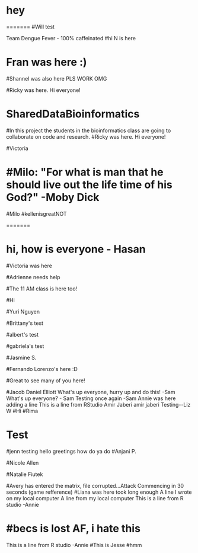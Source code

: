 
hey 
=======
=======
#Will test

Team Dengue Fever - 100% caffeinated
#hi N is here
# Fran was here :) 

#Shannel was also here PLS WORK OMG

#Ricky was here. Hi everyone! 

# SharedDataBioinformatics

#In this project the students in the bioinformatics class are going to collaborate on code and research. 
#Ricky was here. Hi everyone! 


#Victoria

#Milo: "For what is man that he should live out the life time of his God?" -Moby Dick
=======
#Milo
#kellenisgreatNOT

=======
# hi, how is everyone - Hasan

#Victoria was here

#Adrienne needs help 

#The 11 AM class is here too! 

#Hi

#Yuri Nguyen

#Brittany's test

#albert's test

#gabriela's test

#Jasmine S.

#Fernando Lorenzo's here :D

#Great to see many of you here! 

#Jacob Daniel Elliott
What's up everyone, hurry up and do this! -Sam
What's up everyone? - Sam
Testing once again -Sam
Annie was here
adding a line
This is a line from RStudio
Amir Jaberi
amir jaberi
Testing--Liz W
#Hi
#Rima


Test
=======
#jenn testing
hello greetings how do ya do
#Anjani P.


#Nicole Allen

#Natalie Fiutek

#Avery has entered the matrix, file corrupted...Attack Commencing in 30 seconds (game refference)
#Liana was here
took long enough
A line I wrote on my local computer
A line from my local computer
This is a line from R studio -Annie

#becs is lost AF, i hate this
=======

This is a line from R studio -Annie
#This is Jesse
#hmm




